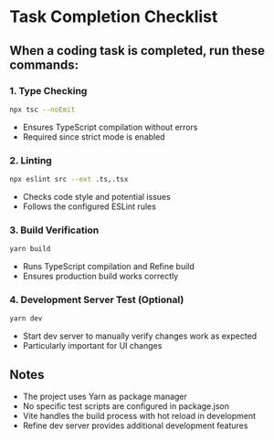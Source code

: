 # Task Completion Checklist

## When a coding task is completed, run these commands:

### 1. Type Checking
```bash
npx tsc --noEmit
```
- Ensures TypeScript compilation without errors
- Required since strict mode is enabled

### 2. Linting
```bash
npx eslint src --ext .ts,.tsx
```
- Checks code style and potential issues
- Follows the configured ESLint rules

### 3. Build Verification
```bash
yarn build
```
- Runs TypeScript compilation and Refine build
- Ensures production build works correctly

### 4. Development Server Test (Optional)
```bash
yarn dev
```
- Start dev server to manually verify changes work as expected
- Particularly important for UI changes

## Notes
- The project uses Yarn as package manager
- No specific test scripts are configured in package.json
- Vite handles the build process with hot reload in development
- Refine dev server provides additional development features